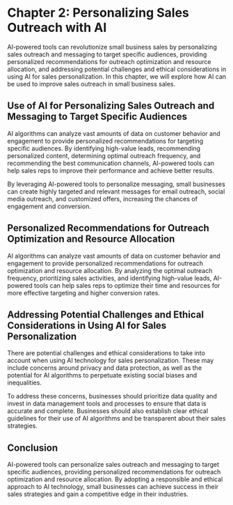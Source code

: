 Chapter 2: Personalizing Sales Outreach with AI
===============================================

AI-powered tools can revolutionize small business sales by personalizing sales outreach and messaging to target specific audiences, providing personalized recommendations for outreach optimization and resource allocation, and addressing potential challenges and ethical considerations in using AI for sales personalization. In this chapter, we will explore how AI can be used to improve sales outreach in small business sales.

Use of AI for Personalizing Sales Outreach and Messaging to Target Specific Audiences
-------------------------------------------------------------------------------------

AI algorithms can analyze vast amounts of data on customer behavior and engagement to provide personalized recommendations for targeting specific audiences. By identifying high-value leads, recommending personalized content, determining optimal outreach frequency, and recommending the best communication channels, AI-powered tools can help sales reps to improve their performance and achieve better results.

By leveraging AI-powered tools to personalize messaging, small businesses can create highly targeted and relevant messages for email outreach, social media outreach, and customized offers, increasing the chances of engagement and conversion.

Personalized Recommendations for Outreach Optimization and Resource Allocation
------------------------------------------------------------------------------

AI algorithms can analyze vast amounts of data on customer behavior and engagement to provide personalized recommendations for outreach optimization and resource allocation. By analyzing the optimal outreach frequency, prioritizing sales activities, and identifying high-value leads, AI-powered tools can help sales reps to optimize their time and resources for more effective targeting and higher conversion rates.

Addressing Potential Challenges and Ethical Considerations in Using AI for Sales Personalization
------------------------------------------------------------------------------------------------

There are potential challenges and ethical considerations to take into account when using AI technology for sales personalization. These may include concerns around privacy and data protection, as well as the potential for AI algorithms to perpetuate existing social biases and inequalities.

To address these concerns, businesses should prioritize data quality and invest in data management tools and processes to ensure that data is accurate and complete. Businesses should also establish clear ethical guidelines for their use of AI algorithms and be transparent about their sales strategies.

Conclusion
----------

AI-powered tools can personalize sales outreach and messaging to target specific audiences, providing personalized recommendations for outreach optimization and resource allocation. By adopting a responsible and ethical approach to AI technology, small businesses can achieve success in their sales strategies and gain a competitive edge in their industries.


